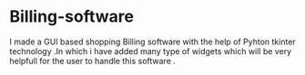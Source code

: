 # Billing-software
I made a GUI based shopping Billing software with the help of Pyhton tkinter technology .In which i have added many type of widgets which will be very helpfull for the user to handle this software .
